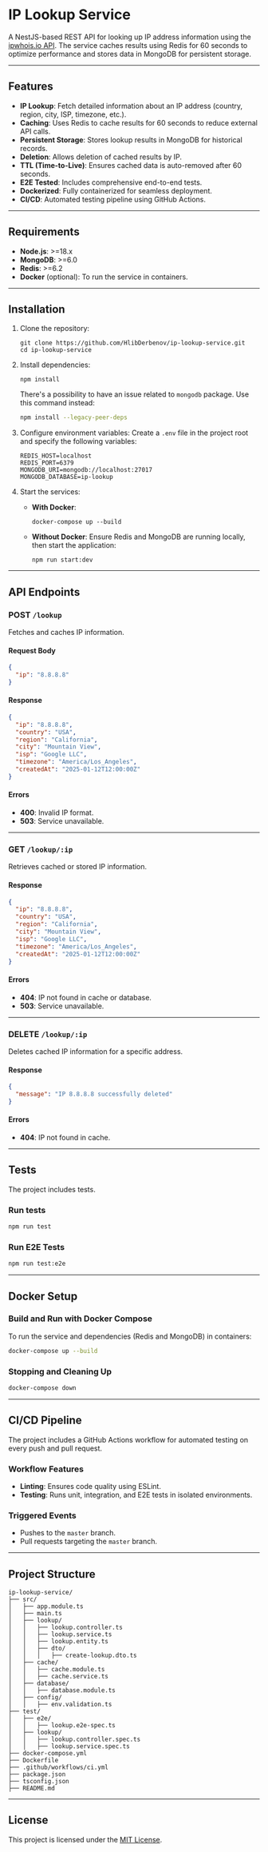 
# IP Lookup Service

A NestJS-based REST API for looking up IP address information using the [ipwhois.io API](https://ipwhois.io/documentation). The service caches results using Redis for 60 seconds to optimize performance and stores data in MongoDB for persistent storage.

---

## Features

- **IP Lookup**: Fetch detailed information about an IP address (country, region, city, ISP, timezone, etc.).
- **Caching**: Uses Redis to cache results for 60 seconds to reduce external API calls.
- **Persistent Storage**: Stores lookup results in MongoDB for historical records.
- **Deletion**: Allows deletion of cached results by IP.
- **TTL (Time-to-Live)**: Ensures cached data is auto-removed after 60 seconds.
- **E2E Tested**: Includes comprehensive end-to-end tests.
- **Dockerized**: Fully containerized for seamless deployment.
- **CI/CD**: Automated testing pipeline using GitHub Actions.

---

## Requirements

- **Node.js**: >=18.x
- **MongoDB**: >=6.0
- **Redis**: >=6.2
- **Docker** (optional): To run the service in containers.

---

## Installation

1. Clone the repository:
   ```
   git clone https://github.com/HlibDerbenov/ip-lookup-service.git
   cd ip-lookup-service
   ```

2. Install dependencies:
   ```
   npm install
   ```
   There's a possibility to have an issue related to `mongodb` package. Use this command instead:
   ```bash
   npm install --legacy-peer-deps
   ```

3. Configure environment variables:
   Create a `.env` file in the project root and specify the following variables:
   ```env
   REDIS_HOST=localhost
   REDIS_PORT=6379
   MONGODB_URI=mongodb://localhost:27017
   MONGODB_DATABASE=ip-lookup
   ```

4. Start the services:
   - **With Docker**:
     ```
     docker-compose up --build
     ```
   - **Without Docker**:
     Ensure Redis and MongoDB are running locally, then start the application:
     ```
     npm run start:dev
     ```

---

## API Endpoints

### **POST** `/lookup`
Fetches and caches IP information.

#### Request Body
```json
{
  "ip": "8.8.8.8"
}
```

#### Response
```json
{
  "ip": "8.8.8.8",
  "country": "USA",
  "region": "California",
  "city": "Mountain View",
  "isp": "Google LLC",
  "timezone": "America/Los_Angeles",
  "createdAt": "2025-01-12T12:00:00Z"
}
```

#### Errors
- **400**: Invalid IP format.
- **503**: Service unavailable.

---

### **GET** `/lookup/:ip`
Retrieves cached or stored IP information.

#### Response
```json
{
  "ip": "8.8.8.8",
  "country": "USA",
  "region": "California",
  "city": "Mountain View",
  "isp": "Google LLC",
  "timezone": "America/Los_Angeles",
  "createdAt": "2025-01-12T12:00:00Z"
}
```

#### Errors
- **404**: IP not found in cache or database.
- **503**: Service unavailable.

---

### **DELETE** `/lookup/:ip`
Deletes cached IP information for a specific address.

#### Response
```json
{
  "message": "IP 8.8.8.8 successfully deleted"
}
```

#### Errors
- **404**: IP not found in cache.

---

## Tests

The project includes tests.

### Run tests
```bash
npm run test
```

### Run E2E Tests
```bash
npm run test:e2e
```

---

## Docker Setup

### Build and Run with Docker Compose
To run the service and dependencies (Redis and MongoDB) in containers:
```bash
docker-compose up --build
```

### Stopping and Cleaning Up
```bash
docker-compose down
```

---

## CI/CD Pipeline

The project includes a GitHub Actions workflow for automated testing on every push and pull request.

### Workflow Features
- **Linting**: Ensures code quality using ESLint.
- **Testing**: Runs unit, integration, and E2E tests in isolated environments.

### Triggered Events
- Pushes to the `master` branch.
- Pull requests targeting the `master` branch.

---

## Project Structure

```
ip-lookup-service/
├── src/
│   ├── app.module.ts 
│   ├── main.ts
│   ├── lookup/
│   │   ├── lookup.controller.ts
│   │   ├── lookup.service.ts
│   │   ├── lookup.entity.ts
│   │   ├── dto/
│   │   │   ├── create-lookup.dto.ts
│   ├── cache/
│   │   ├── cache.module.ts
│   │   ├── cache.service.ts
│   ├── database/
│   │   ├── database.module.ts
│   ├── config/
│   │   ├── env.validation.ts
├── test/
│   ├── e2e/
│   │   ├── lookup.e2e-spec.ts
│   ├── lookup/
│   │   ├── lookup.controller.spec.ts
│   │   ├── lookup.service.spec.ts
├── docker-compose.yml
├── Dockerfile
├── .github/workflows/ci.yml
├── package.json
├── tsconfig.json
├── README.md
```

---

## License

This project is licensed under the [MIT License](LICENSE).
